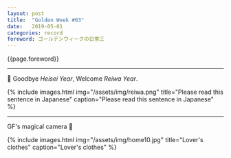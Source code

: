 ```yaml
---
layout: post
title:  "Golden Week #03"
date:   2019-05-01
categories: record
foreword: ゴールデンウィークの日常三
---
```


{{page.foreword}}

---
👋 Goodbye *Heisei Year*, Welcome *Reiwa Year*.

{% include images.html img="/assets/img/reiwa.png" title="Please read this sentence in Japanese" caption="Please read this sentence in Japanese" %}

---
GF's magical camera 😬

{% include images.html img="/assets/img/home10.jpg" title="Lover's clothes" caption="Lover's clothes" %}
